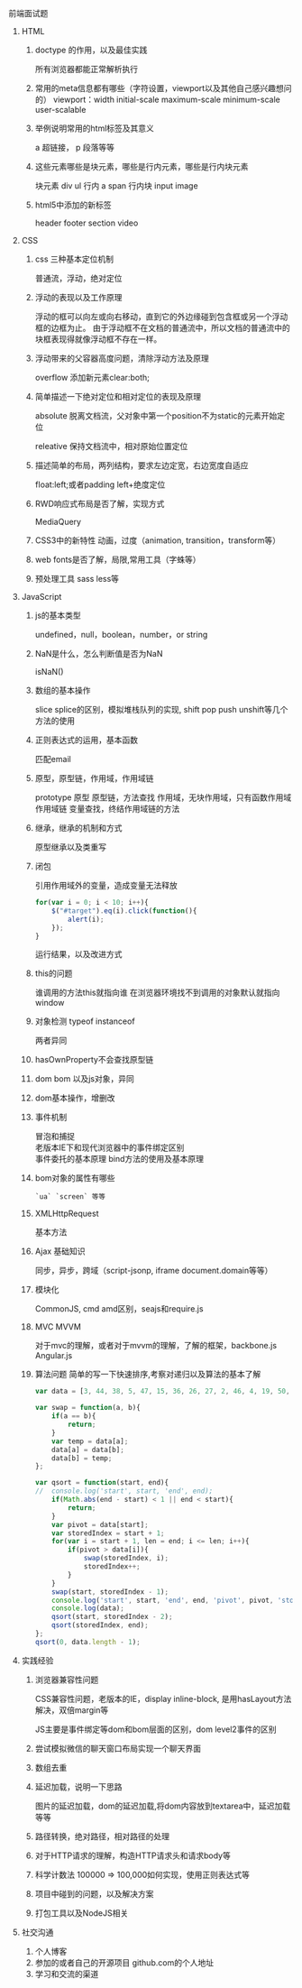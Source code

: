 前端面试题

1. HTML
	1. doctype 的作用，以及最佳实践
		
		<!doctype html> 所有浏览器都能正常解析执行	
	2. 常用的meta信息都有哪些（字符设置，viewport以及其他自己感兴趣想问的）
		viewport：width initial-scale maximum-scale minimum-scale user-scalable
	3. 举例说明常用的html标签及其意义
	
		a 超链接， p 段落等等
	4. 这些元素哪些是块元素，哪些是行内元素，哪些是行内块元素
		
		块元素 div	ul
		行内 a span
		行内块 input image		
	5. html5中添加的新标签
		
		header footer section video

2. CSS
	1. css 三种基本定位机制
		
		普通流，浮动，绝对定位
	2. 浮动的表现以及工作原理
		
		浮动的框可以向左或向右移动，直到它的外边缘碰到包含框或另一个浮动框的边框为止。
		由于浮动框不在文档的普通流中，所以文档的普通流中的块框表现得就像浮动框不存在一样。
	3. 浮动带来的父容器高度问题，清除浮动方法及原理
		
		overflow 添加新元素clear:both;
	4. 简单描述一下绝对定位和相对定位的表现及原理
		
		absolute 脱离文档流，父对象中第一个position不为static的元素开始定位
		
		releative 保持文档流中，相对原始位置定位	
	5. 描述简单的布局，两列结构，要求左边定宽，右边宽度自适应
	
		float:left;或者padding left+绝度定位
	6. RWD响应式布局是否了解，实现方式
		
		MediaQuery
	7. CSS3中的新特性 动画，过度（animation, transition，transform等）
	8. web fonts是否了解，局限,常用工具（字蛛等）
	9. 预处理工具 sass less等

3. JavaScript
	1. js的基本类型
	
		undefined，null，boolean，number，or string

	1. NaN是什么，怎么判断值是否为NaN
	
		isNaN()		
	
	1. 数组的基本操作
	
		slice splice的区别，模拟堆栈队列的实现, shift pop push unshift等几个方法的使用
	1. 正则表达式的运用，基本函数
		
		匹配email

	2. 原型，原型链，作用域，作用域链

		prototype 原型
		原型链，方法查找
		作用域，无块作用域，只有函数作用域
		作用域链 变量查找，终结作用域链的方法
	3. 继承，继承的机制和方式
	
		原型继承以及类重写
	4. 闭包
	
		引用作用域外的变量，造成变量无法释放
		```` javascript		
		for(var i = 0; i < 10; i++){
			$("#target").eq(i).click(function(){
				alert(i);
			});
		}
		````		
		运行结果，以及改进方式

	5. this的问题
	
		谁调用的方法this就指向谁
		在浏览器环境找不到调用的对象默认就指向window
	6. 对象检测 typeof instanceof
	
		两者异同
	7. hasOwnProperty不会查找原型链
	8. dom bom 以及js对象，异同
	9. dom基本操作，增删改
	10. 事件机制
	
		冒泡和捕捉  
		老版本IE下和现代浏览器中的事件绑定区别  
		事件委托的基本原理
		bind方法的使用及基本原理
		
	10. bom对象的属性有哪些
	
			`ua` `screen` 等等
	11. XMLHttpRequest
		
		基本方法
	12. Ajax 基础知识
	
		同步，异步，跨域（script-jsonp, iframe document.domain等等）
	13. 模块化
		
		CommonJS, cmd amd区别，seajs和require.js
	14. MVC MVVM
	
		对于mvc的理解，或者对于mvvm的理解，了解的框架，backbone.js Angular.js
	1. 算法问题
		简单的写一下快速排序,考察对递归以及算法的基本了解
		```` javascript
		var data = [3, 44, 38, 5, 47, 15, 36, 26, 27, 2, 46, 4, 19, 50, 48];
		
		var swap = function(a, b){
			if(a == b){
				return;
			}
			var temp = data[a];
			data[a] = data[b];
			data[b] = temp;
		};
		
		var qsort = function(start, end){
		//  console.log('start', start, 'end', end);
			if(Math.abs(end - start) < 1 || end < start){
				return;
			}
			var pivot = data[start];
			var storedIndex = start + 1;
			for(var i = start + 1, len = end; i <= len; i++){
				if(pivot > data[i]){
					swap(storedIndex, i);
					storedIndex++;
				}
			}
			swap(start, storedIndex - 1);
			console.log('start', start, 'end', end, 'pivot', pivot, 'stored index', storedIndex);
			console.log(data);
			qsort(start, storedIndex - 2);
			qsort(storedIndex, end);
		};
		qsort(0, data.length - 1);
		
		````		
4. 实践经验
	1. 浏览器兼容性问题
		
		CSS兼容性问题，老版本的IE，display inline-block, 是用hasLayout方法解决，双倍margin等
		
		JS主要是事件绑定等dom和bom层面的区别，dom level2事件的区别
	1. 尝试模拟微信的聊天窗口布局实现一个聊天界面
	1. 数组去重
	1. 延迟加载，说明一下思路
		
		图片的延迟加载，dom的延迟加载,将dom内容放到textarea中，延迟加载等等	
	1. 路径转换，绝对路径，相对路径的处理
	1. 对于HTTP请求的理解，构造HTTP请求头和请求body等
	1. 科学计数法 100000 => 100,000如何实现，使用正则表达式等
	1. 项目中碰到的问题，以及解决方案
	2. 打包工具以及NodeJS相关

5. 社交沟通
	1. 个人博客
	1. 参加的或者自己的开源项目 github.com的个人地址
	1. 学习和交流的渠道
